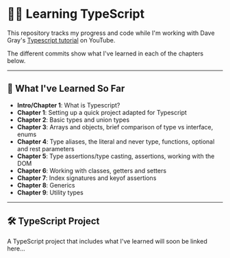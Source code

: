 # 👨‍💻 Learning TypeScript 

This repository tracks my progress and code while I'm working with Dave Gray's [Typescript tutorial](https://www.youtube.com/playlist?list=PL0Zuz27SZ-6NS8GXt5nPrcYpust89zq_b) on YouTube. 

The different commits show what I've learned in each of the chapters below.


-----


## 🧠 What I've Learned So Far

- **Intro/Chapter 1**: What is Typescript?
- **Chapter 1**: Setting up a quick project adapted for Typescript
- **Chapter 2**: Basic types and union types
- **Chapter 3**: Arrays and objects, brief comparison of type vs interface, enums
- **Chapter 4**: Type aliases, the literal and never type, functions, optional and rest parameters
- **Chapter 5**: Type assertions/type casting, assertions, working with the DOM
- **Chapter 6**: Working with classes, getters and setters
- **Chapter 7**: Index signatures and keyof assertions
- **Chapter 8**: Generics
- **Chapter 9**: Utility types



-----


##  🛠 TypeScript Project

A TypeScript project that includes what I've learned will soon be linked here...